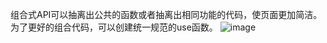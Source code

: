 组合式API可以抽离出公共的函数或者抽离出相同功能的代码，使页面更加简洁。
为了更好的组合代码，可以创建统一规范的use函数。
![image](https://github.com/pan-0909/study/assets/148313358/55cffbe4-f35f-44ac-b1b8-b92f779241c4)

